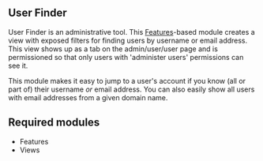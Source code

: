 User Finder
----------------

User Finder is an administrative tool. This [Features](http://drupal.org/project/features)-based module creates a view with exposed filters for finding users by username or email address. This view shows up as a tab on the admin/user/user page and is permissioned so that only users with 'administer users' permissions can see it.

This module makes it easy to jump to a user's account if you know (all or part of) their username _or_ email address. You can also easily show all users with email addresses from a given domain name.

Required modules
----------------
* Features
* Views